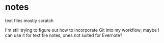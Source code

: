 notes
=====

text files mostly scratch

I'm still trying to figure out how to incorporate Git into my workflow; maybe I can use it for text file notes, ones not suited for Evernote?
